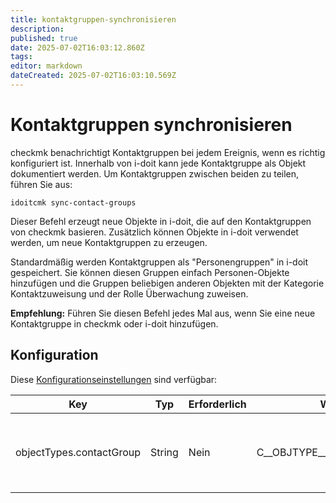 ```yaml
---
title: kontaktgruppen-synchronisieren
description: 
published: true
date: 2025-07-02T16:03:12.860Z
tags: 
editor: markdown
dateCreated: 2025-07-02T16:03:10.569Z
---
```


# Kontaktgruppen synchronisieren

checkmk benachrichtigt Kontaktgruppen bei jedem Ereignis, wenn es richtig konfiguriert ist. Innerhalb von i-doit kann jede Kontaktgruppe als Objekt dokumentiert werden. Um Kontaktgruppen zwischen beiden zu teilen, führen Sie aus:

```shell
idoitcmk sync-contact-groups
```

Dieser Befehl erzeugt neue Objekte in i-doit, die auf den Kontaktgruppen von checkmk basieren. Zusätzlich können Objekte in i-doit verwendet werden, um neue Kontaktgruppen zu erzeugen.

Standardmäßig werden Kontaktgruppen als "Personengruppen" in i-doit gespeichert. Sie können diesen Gruppen einfach Personen\-Objekte hinzufügen und die Gruppen beliebigen anderen Objekten mit der Kategorie Kontaktzuweisung und der Rolle Überwachung zuweisen.

**Empfehlung:** Führen Sie diesen Befehl jedes Mal aus, wenn Sie eine neue Kontaktgruppe in checkmk oder i-doit hinzufügen.

## Konfiguration

Diese [Konfigurationseinstellungen](./konfiguration.md) sind verfügbar:

| Key                      | Typ    | Erforderlich | Wert                     | Beschreibung                                                                 |
| ------------------------ | ------ | ------------ | ------------------------ | ---------------------------------------------------------------------------- |
| objectTypes.contactGroup | String | Nein         | C__OBJTYPE__PERSON_GROUP | Kontaktgruppen werden durch diesen Typ gekennzeichnet (Konstante verwenden!) |
